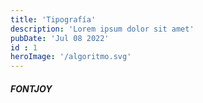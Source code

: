 ```yaml
---
title: 'Tipografía'
description: 'Lorem ipsum dolor sit amet'
pubDate: 'Jul 08 2022'
id : 1
heroImage: '/algoritmo.svg'
---
```



##### FONTJOY
